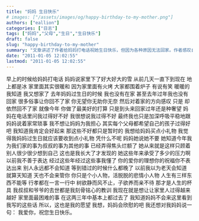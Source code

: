 ```yaml
---
title: "妈妈 生日快乐"
# images: ["/assets/images/og/happy-birthday-to-my-mother.png"]
authors: ["eallion"]
categories: ["日志"]
tags: ["妈妈","父母","生日","生日快乐"]
draft: false
slug: "happy-birthday-to-my-mother"
summary: "文章讲述了作者给妈妈打电话祝她生日快乐，但因为各种原因无法回家。作者感叹自己不能陪伴在母亲身边的遗憾，同时表达了对母亲的爱和感激之情。作者决定给母亲买礼物，并希望家人过得越来越好。最后，作者向母亲表达了自己的爱意并祝她生日快乐。"
date: "2011-01-05 12:02:55"
lastmod: "2011-01-05 12:02:55"
---
```


早上的时候给妈妈打电话
妈妈说家里下了好大好大的雪
从前几天一直下到现在
地上都是冰
家里面其实很暖和
因为家里面有火烤
大家都围着炉子
有说有笑
暖暖的
我知道
我又想家了
去年妈妈过生日的时候
我也没有在家
甚至去年过年我也没有回家
很多俗事让你回不了家
你无望你无助你无奈
然后对着家的方向感叹
只是
却依然回不了家
就像今年
你做了最美好的打算
只是到头来回家过年还是种奢望
妈妈在电话里问我过得好不好
我很想说我过得不好
最终我也只是加深呼吸平稳地跟妈妈说着家常琐事
我不想让妈妈为我担心
其实每个父母都希望自己的孩子过得好吧
我知道我肯定会好起来
那这些不好都只是暂时的
我想给妈妈买点小礼物
我觉得我妈妈过生日就应该要收到点小礼物
凭什么不呢
妈妈她说她不要
她知道今年我为我们家的事为叔叔的事为其他的事
已经弄得焦头烂额了
她从来就是这样只顾着别人很少很少想到自己
这也是我长大了才发现的
她这些年来承受了多少的压力啊
以前我不善于表达
经过这些年经过这些事我懂了
你的爱你的理想你的祝福你不表达出来
别人永远都不会知道
等到错过的时候什么都晚了
以前我以为老天会知道
就算天知道
天也不会来管你
你只是个小人物，活脱脱的悲情小人物
人生有三样东西不能等
行孝都在一言一行中
树欲静而风不止，子欲养而亲不待
那才是人生的杯具
我叔叔和爷爷的去世都是我刻骨铭心的教训
我现在就是想让让家里人过得越来越好
家里面最困难的事
在这两三年中基本上都过去了
我知道妈妈不会来这里看到我写的这些话
所以，这也是我的愿望
我想，妈妈会欣慰的吧
我还想对我妈妈说一句：
我爱你，祝您生日快乐。
